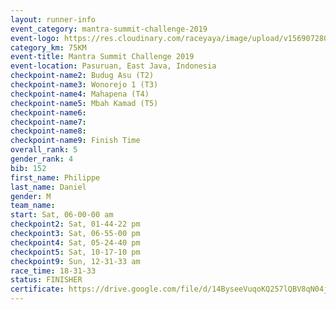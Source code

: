 ```yaml
---
layout: runner-info 
event_category: mantra-summit-challenge-2019 
event-logo: https://res.cloudinary.com/raceyaya/image/upload/v1569072809/logo/mantra-image_segrbx.jpg
category_km: 75KM 
event-title: Mantra Summit Challenge 2019 
event-location: Pasuruan, East Java, Indonesia 
checkpoint-name2: Budug Asu (T2) 
checkpoint-name3: Wonorejo 1 (T3) 
checkpoint-name4: Mahapena (T4) 
checkpoint-name5: Mbah Kamad (T5) 
checkpoint-name6: 
checkpoint-name7: 
checkpoint-name8: 
checkpoint-name9: Finish Time
overall_rank: 5
gender_rank: 4
bib: 152
first_name: Philippe
last_name: Daniel
gender: M
team_name: 
start: Sat, 06-00-00 am
checkpoint2: Sat, 01-44-22 pm
checkpoint3: Sat, 06-55-00 pm
checkpoint4: Sat, 05-24-40 pm
checkpoint5: Sat, 10-17-10 pm
checkpoint9: Sun, 12-31-33 am
race_time: 18-31-33
status: FINISHER
certificate: https://drive.google.com/file/d/14ByseeVuqoKQ257lQBV8qN04jJlWkQ3E/view?usp=sharing
---
```


